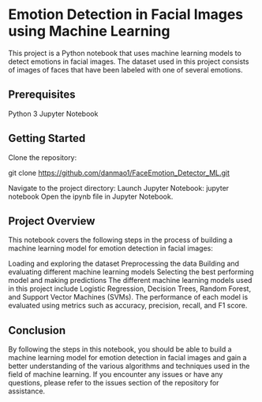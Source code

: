 # Emotion Detection in Facial Images using Machine Learning
This project is a Python notebook that uses machine learning models to detect emotions in facial images. The dataset used in this project consists of images of faces that have been labeled with one of several emotions.

## Prerequisites
Python 3
Jupyter Notebook

## Getting Started
Clone the repository:

git clone https://github.com/danmao1/FaceEmotion_Detector_ML.git

Navigate to the project directory:
Launch Jupyter Notebook:
jupyter notebook
Open the ipynb file in Jupyter Notebook.

## Project Overview
This notebook covers the following steps in the process of building a machine learning model for emotion detection in facial images:

Loading and exploring the dataset
Preprocessing the data
Building and evaluating different machine learning models
Selecting the best performing model and making predictions
The different machine learning models used in this project include Logistic Regression, Decision Trees, Random Forest, and Support Vector Machines (SVMs). The performance of each model is evaluated using metrics such as accuracy, precision, recall, and F1 score.

## Conclusion
By following the steps in this notebook, you should be able to build a machine learning model for emotion detection in facial images and gain a better understanding of the various algorithms and techniques used in the field of machine learning. If you encounter any issues or have any questions, please refer to the issues section of the repository for assistance.
